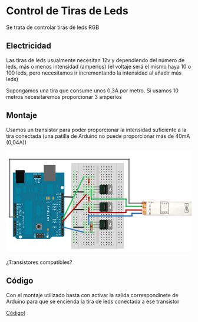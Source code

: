 # Control de Tiras de Leds

Se trata de controlar tiras de leds RGB

## Electricidad

Las tiras de leds usualmente necesitan 12v y dependiendo del número de leds, más o menos intensidad (amperios)
(el voltaje será el mismo haya 10 o 100 leds, pero necesitamos ir incrementando la intensidad al añadir más leds)

Supongamos una tira que consume unos 0,3A por metro. Si usamos 10 metros necesitaremos proporcionar 3 amperios


## Montaje

Usamos un transistor para poder proporcionar la intensidad suficiente a la tira conectada (una patilla de Arduino no puede proporcionar más de 40mA (0,04A))

![transistor](./images/ledstripbjt.gif)

¿Transistores compatibles?

## Código

Con el montaje utilizado basta con activar la salida correspondinete de Arduino para que se encienda la tira de leds conectada a ese transistor

[Código](./codigo/MontajeLedRGB/MontajeLedRGB.ino))
